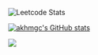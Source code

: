 ![Leetcode Stats](https://leetcard.jacoblin.cool/akmhmgc)

[![akhmgc's GitHub stats](https://github-readme-stats.vercel.app/api?username=akmhmgc&count_private=true&show_icons=true&theme=buefy)](https://github.com/akmhmgc)

[![](https://atcoder-stats-git-main-akmhmgc.vercel.app/api?username=crazyhama)](https://github.com/akmhmgc/atcoder-stats)

